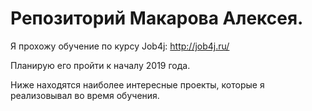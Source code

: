 # Репозиторий Макарова Алексея.

Я прохожу обучение по курсу Job4j:
http://job4j.ru/

Планирую его пройти к началу 2019 года.

Ниже находятся наиболее интересные проекты, которые я реализовывал во время обучения.